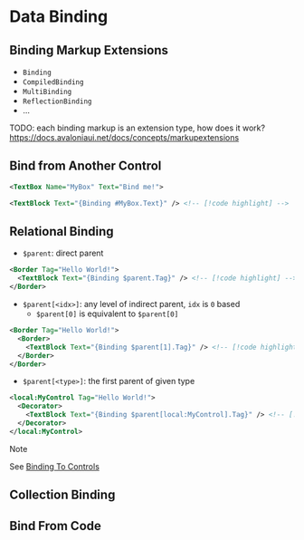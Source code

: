 # Data Binding

## Binding Markup Extensions

- `Binding`
- `CompiledBinding`
- `MultiBinding`
- `ReflectionBinding`
- ...

TODO: each binding markup is an extension type, how does it work?
https://docs.avaloniaui.net/docs/concepts/markupextensions

## Bind from Another Control

```xml
<TextBox Name="MyBox" Text="Bind me!">

<TextBlock Text="{Binding #MyBox.Text}" /> <!-- [!code highlight] -->
```

## Relational Binding

- `$parent`: direct parent
```xml
<Border Tag="Hello World!">
  <TextBlock Text="{Binding $parent.Tag}" /> <!-- [!code highlight] -->
</Border>
```
- `$parent[<idx>]`: any level of indirect parent, `idx` is `0` based
    - `$parent[0]` is equivalent to `$parent[0]`
```xml
<Border Tag="Hello World!">
  <Border>
    <TextBlock Text="{Binding $parent[1].Tag}" /> <!-- [!code highlight] -->
  </Border>
</Border>
```
- `$parent[<type>]`: the first parent of given type
```xml
<local:MyControl Tag="Hello World!">
  <Decorator>
    <TextBlock Text="{Binding $parent[local:MyControl].Tag}" /> <!-- [!code highlight] -->
  </Decorator>
</local:MyControl>
```


> [!NOTE]
> See [Binding To Controls](https://docs.avaloniaui.net/docs/guides/data-binding/binding-to-controls)

## Collection Binding

<!--TODO: https://docs.avaloniaui.net/docs/guides/data-binding/how-to-bind-to-a-collection -->

## Bind From Code

<!-- TODO: https://docs.avaloniaui.net/docs/guides/data-binding/binding-from-code -->
